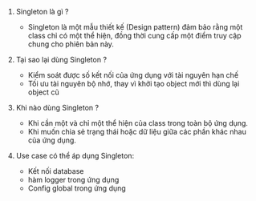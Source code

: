 1. Singleton là gì ?
    - Singleton là một mẫu thiết kế (Design pattern) đảm bảo rằng một class chỉ có một thể hiện, đồng thời cung cấp một điểm truy cập chung cho phiên bản này.

2. Tại sao lại dùng Singleton ?
    - Kiểm soát được số kết nối của ứng dụng với tài nguyên hạn chế
    - Tối ưu tài nguyên bộ nhớ, thay vì khởi tạo object mới thì dùng lại object cũ

3. Khi nào dùng Singleton ?
    - Khi cần một và chỉ một thể hiện của class trong toàn bộ ứng dụng.
    - Khi muốn chia sẻ trạng thái hoặc dữ liệu giữa các phần khác nhau của ứng dụng.

4. Use case có thể áp dụng Singleton:
    - Kết nối database 
    - hàm logger trong ứng dụng
    - Config global trong ứng dụng
